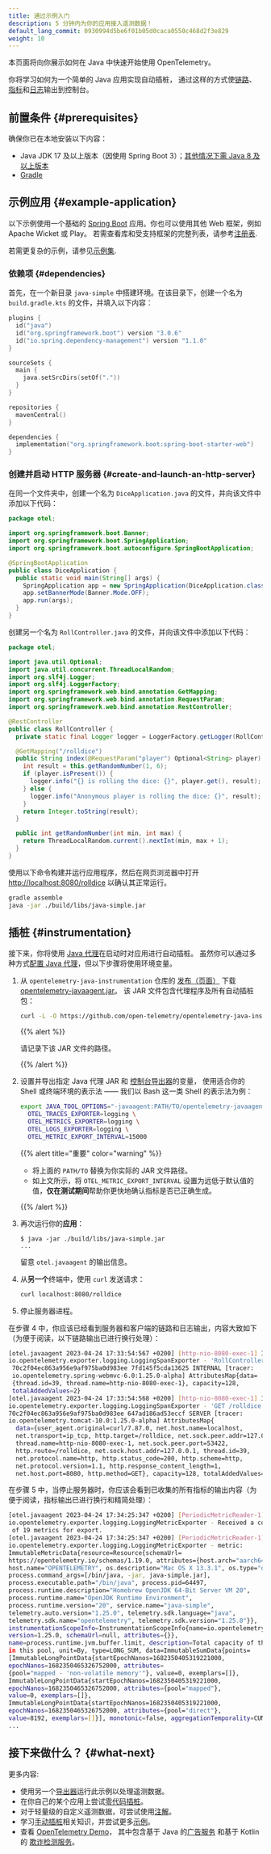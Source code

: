```yaml
---
title: 通过示例入门
description: 5 分钟内为你的应用接入遥测数据！
default_lang_commit: 0930994d5be6f01b05d0caca0550c468d2f3e829
weight: 10
---
```


<?code-excerpt path-base="examples/java/getting-started"?>

本页面将向你展示如何在 Java 中快速开始使用 OpenTelemetry。

你将学习如何为一个简单的 Java 应用实现自动插桩，
通过这样的方式使[链路][traces]、[指标][metrics]和[日志][logs]输出到控制台。

## 前置条件 {#prerequisites}

确保你已在本地安装以下内容：

- Java JDK 17 及以上版本（因使用 Spring Boot 3）；[其他情况下需 Java 8 及以上版本][java-vers]
- [Gradle](https://gradle.org/)

## 示例应用 {#example-application}

以下示例使用一个基础的 [Spring Boot][] 应用。你也可以使用其他 Web 框架，例如 Apache Wicket 或 Play。
若需查看库和受支持框架的完整列表，请参考[注册表](/ecosystem/registry/?component=instrumentation&language=java).

若需更复杂的示例，请参见[示例集](../examples/).

### 依赖项 {#dependencies}

首先，在一个新目录 `java-simple` 中搭建环境。在该目录下，创建一个名为 `build.gradle.kts` 的文件，并填入以下内容：

```kotlin
plugins {
  id("java")
  id("org.springframework.boot") version "3.0.6"
  id("io.spring.dependency-management") version "1.1.0"
}

sourceSets {
  main {
    java.setSrcDirs(setOf("."))
  }
}

repositories {
  mavenCentral()
}

dependencies {
  implementation("org.springframework.boot:spring-boot-starter-web")
}
```

### 创建并启动 HTTP 服务器 {#create-and-launch-an-http-server}

在同一个文件夹中，创建一个名为 `DiceApplication.java` 的文件，并向该文件中添加以下代码：

<!-- prettier-ignore-start -->
<?code-excerpt "src/main/java/otel/DiceApplication.java"?>

```java
package otel;

import org.springframework.boot.Banner;
import org.springframework.boot.SpringApplication;
import org.springframework.boot.autoconfigure.SpringBootApplication;

@SpringBootApplication
public class DiceApplication {
  public static void main(String[] args) {
    SpringApplication app = new SpringApplication(DiceApplication.class);
    app.setBannerMode(Banner.Mode.OFF);
    app.run(args);
  }
}
```
<!-- prettier-ignore-end -->

创建另一个名为 `RollController.java` 的文件，并向该文件中添加以下代码：

<!-- prettier-ignore-start -->
<?code-excerpt "src/main/java/otel/RollController.java"?>

```java
package otel;

import java.util.Optional;
import java.util.concurrent.ThreadLocalRandom;
import org.slf4j.Logger;
import org.slf4j.LoggerFactory;
import org.springframework.web.bind.annotation.GetMapping;
import org.springframework.web.bind.annotation.RequestParam;
import org.springframework.web.bind.annotation.RestController;

@RestController
public class RollController {
  private static final Logger logger = LoggerFactory.getLogger(RollController.class);

  @GetMapping("/rolldice")
  public String index(@RequestParam("player") Optional<String> player) {
    int result = this.getRandomNumber(1, 6);
    if (player.isPresent()) {
      logger.info("{} is rolling the dice: {}", player.get(), result);
    } else {
      logger.info("Anonymous player is rolling the dice: {}", result);
    }
    return Integer.toString(result);
  }

  public int getRandomNumber(int min, int max) {
    return ThreadLocalRandom.current().nextInt(min, max + 1);
  }
}
```
<!-- prettier-ignore-end -->

使用以下命令构建并运行应用程序，然后在网页浏览器中打开 <http://localhost:8080/rolldice> 以确认其正常运行。

```sh
gradle assemble
java -jar ./build/libs/java-simple.jar
```

## 插桩 {#instrumentation}

接下来，你将使用 [Java 代理](/docs/zero-code/java/agent/)在启动时对应用进行自动插桩。
虽然你可以通过多种方式[配置 Java 代理][configure the java agent]，但以下步骤将使用环境变量。

1. 从 `opentelemetry-java-instrumentation` 仓库的 [发布（页面）][Releases] 下载 [opentelemetry-javaagent.jar][]。
   该 JAR 文件包含代理程序及所有自动插桩包：

   ```sh
   curl -L -O https://github.com/open-telemetry/opentelemetry-java-instrumentation/releases/latest/download/opentelemetry-javaagent.jar
   ```

   {{% alert %}}

   <i class="fas fa-edit"></i> 请记录下该 JAR 文件的路径。

   {{% /alert %}}

2. 设置并导出指定 Java 代理 JAR 和 [控制台导出器][console exporter]的变量，
   使用适合你的 Shell 或终端环境的表示法 —— 我们以 Bash 这一类 Shell 的表示法为例：

   ```sh
   export JAVA_TOOL_OPTIONS="-javaagent:PATH/TO/opentelemetry-javaagent.jar" \
     OTEL_TRACES_EXPORTER=logging \
     OTEL_METRICS_EXPORTER=logging \
     OTEL_LOGS_EXPORTER=logging \
     OTEL_METRIC_EXPORT_INTERVAL=15000
   ```

   {{% alert title="重要" color="warning" %}}
   - 将上面的 `PATH/TO` 替换为你实际的 JAR 文件路径。
   - 如上文所示，将 `OTEL_METRIC_EXPORT_INTERVAL` 设置为远低于默认值的值，**仅在测试期间**帮助你更快地确认指标是否已正确生成。

   {{% /alert %}}

3. 再次运行你的**应用**：

   ```console
   $ java -jar ./build/libs/java-simple.jar
   ...
   ```

   留意 `otel.javaagent` 的输出信息。

4. 从**另一个**终端中，使用 `curl` 发送请求：

   ```sh
   curl localhost:8080/rolldice
   ```

5. 停止服务器进程。

在步骤 4 中，你应该已经看到服务器和客户端的链路和日志输出，内容大致如下（为便于阅读，以下链路输出已进行换行处理）：

```sh
[otel.javaagent 2023-04-24 17:33:54:567 +0200] [http-nio-8080-exec-1] INFO
io.opentelemetry.exporter.logging.LoggingSpanExporter - 'RollController.index' :
 70c2f04ec863a956e9af975ba0d983ee 7fd145f5cda13625 INTERNAL [tracer:
 io.opentelemetry.spring-webmvc-6.0:1.25.0-alpha] AttributesMap{data=
 {thread.id=39, thread.name=http-nio-8080-exec-1}, capacity=128,
 totalAddedValues=2}
[otel.javaagent 2023-04-24 17:33:54:568 +0200] [http-nio-8080-exec-1] INFO
io.opentelemetry.exporter.logging.LoggingSpanExporter - 'GET /rolldice' :
70c2f04ec863a956e9af975ba0d983ee 647ad186ad53eccf SERVER [tracer:
io.opentelemetry.tomcat-10.0:1.25.0-alpha] AttributesMap{
  data={user_agent.original=curl/7.87.0, net.host.name=localhost,
  net.transport=ip_tcp, http.target=/rolldice, net.sock.peer.addr=127.0.0.1,
  thread.name=http-nio-8080-exec-1, net.sock.peer.port=53422,
  http.route=/rolldice, net.sock.host.addr=127.0.0.1, thread.id=39,
  net.protocol.name=http, http.status_code=200, http.scheme=http,
  net.protocol.version=1.1, http.response_content_length=1,
  net.host.port=8080, http.method=GET}, capacity=128, totalAddedValues=17}
```

在步骤 5 中，当停止服务器时，你应该会看到已收集的所有指标的输出内容（为便于阅读，指标输出已进行换行和精简处理）：

```sh
[otel.javaagent 2023-04-24 17:34:25:347 +0200] [PeriodicMetricReader-1] INFO
io.opentelemetry.exporter.logging.LoggingMetricExporter - Received a collection
 of 19 metrics for export.
[otel.javaagent 2023-04-24 17:34:25:347 +0200] [PeriodicMetricReader-1] INFO
io.opentelemetry.exporter.logging.LoggingMetricExporter - metric:
ImmutableMetricData{resource=Resource{schemaUrl=
https://opentelemetry.io/schemas/1.19.0, attributes={host.arch="aarch64",
host.name="OPENTELEMETRY", os.description="Mac OS X 13.3.1", os.type="darwin",
process.command_args=[/bin/java, -jar, java-simple.jar],
process.executable.path="/bin/java", process.pid=64497,
process.runtime.description="Homebrew OpenJDK 64-Bit Server VM 20",
process.runtime.name="OpenJDK Runtime Environment",
process.runtime.version="20", service.name="java-simple",
telemetry.auto.version="1.25.0", telemetry.sdk.language="java",
telemetry.sdk.name="opentelemetry", telemetry.sdk.version="1.25.0"}},
instrumentationScopeInfo=InstrumentationScopeInfo{name=io.opentelemetry.runtime-metrics,
version=1.25.0, schemaUrl=null, attributes={}},
name=process.runtime.jvm.buffer.limit, description=Total capacity of the buffers
in this pool, unit=By, type=LONG_SUM, data=ImmutableSumData{points=
[ImmutableLongPointData{startEpochNanos=1682350405319221000,
epochNanos=1682350465326752000, attributes=
{pool="mapped - 'non-volatile memory'"}, value=0, exemplars=[]},
ImmutableLongPointData{startEpochNanos=1682350405319221000,
epochNanos=1682350465326752000, attributes={pool="mapped"},
value=0, exemplars=[]},
ImmutableLongPointData{startEpochNanos=1682350405319221000,
epochNanos=1682350465326752000, attributes={pool="direct"},
value=8192, exemplars=[]}], monotonic=false, aggregationTemporality=CUMULATIVE}}
...
```

## 接下来做什么？ {#what-next}

更多内容:

- 使用另一个[导出器][exporter]运行此示例以处理遥测数据。
- 在你自己的某个应用上尝试[零代码插桩](/docs/zero-code/java/agent/)。
- 对于轻量级的自定义遥测数据，可尝试使用[注解][annotations]。
- 学习[手动插桩][manual instrumentation]相关知识，并尝试更多[示例](../examples/)。
- 查看 [OpenTelemetry Demo](/docs/demo/)，
  其中包含基于 Java 的[广告服务](/docs/demo/services/ad/)
  和基于 Kotlin 的 [欺诈检测服务](/docs/demo/services/fraud-detection/)。

[traces]: /docs/concepts/signals/traces/
[metrics]: /docs/concepts/signals/metrics/
[logs]: /docs/concepts/signals/logs/
[annotations]: /docs/zero-code/java/agent/annotations/
[configure the java agent]: /docs/zero-code/java/agent/configuration/
[console exporter]: /docs/languages/java/configuration/#properties-exporters
[exporter]: /docs/languages/java/configuration/#properties-exporters
[java-vers]: https://github.com/open-telemetry/opentelemetry-java/blob/main/VERSIONING.md#language-version-compatibility
[manual instrumentation]: ../instrumentation
[opentelemetry-javaagent.jar]: https://github.com/open-telemetry/opentelemetry-java-instrumentation/releases/latest/download/opentelemetry-javaagent.jar
[releases]: https://github.com/open-telemetry/opentelemetry-java-instrumentation/releases
[Spring Boot]: https://spring.io/guides/gs/spring-boot/
